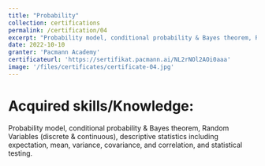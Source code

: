 ```yaml
---
title: "Probability"
collection: certifications
permalink: /certification/04
excerpt: "Probability model, conditional probability & Bayes theorem, Random Variables (discrete & continuous), descriptive statistics including expectation, mean, variance, covariance, and correlation, and statistical testing."
date: 2022-10-10
granter: 'Pacmann Academy'
certificateurl: 'https://sertifikat.pacmann.ai/NL2rNOl2AOi0aaa'
image: '/files/certificates/certificate-04.jpg'
---
```

Acquired skills/Knowledge:
=====
Probability model, conditional probability & Bayes theorem, Random Variables (discrete & continuous), descriptive statistics including expectation, mean, variance, covariance, and correlation, and statistical testing.